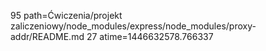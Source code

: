 95 path=Ćwiczenia/projekt zaliczeniowy/node_modules/express/node_modules/proxy-addr/README.md
27 atime=1446632578.766337
